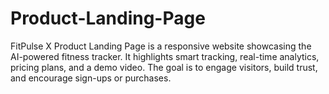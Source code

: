 # Product-Landing-Page
FitPulse X Product Landing Page is a responsive website showcasing the AI-powered fitness tracker. It highlights smart tracking, real-time analytics, pricing plans, and a demo video. The goal is to engage visitors, build trust, and encourage sign-ups or purchases.
